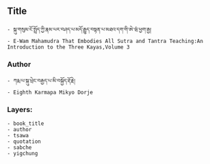 ## Title
	- སྐུ་གསུམ་ངོ་སྤྲོད་ཀྱི་རྣམ་པར་བཤད་པ་མདོ་རྒྱུད་བསྟན་པ་མཐའ་དག་གི་ཨེ་ཝཾ་ཕྱག་རྒྱ།
	- E-Wam Mahamudra That Embodies All Sutra and Tantra Teaching:An Introduction to the Three Kayas,Volume 3

### Author
	- ཀརྨ་པ་སྐུ་ཕྲེང་བརྒྱད་པ་མི་བསྐྱོད་རྡོ་རྗེ།
	- Eighth Karmapa Mikyo Dorje

### Layers:
	- book_title
	- author
	- tsawa
	- quotation
	- sabche
	- yigchung
